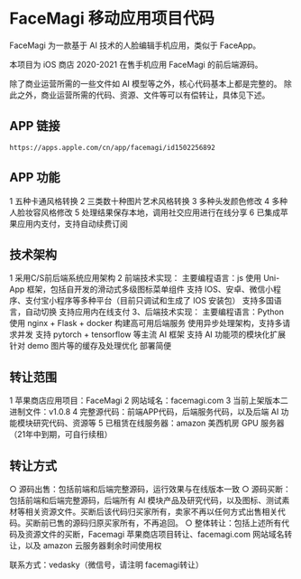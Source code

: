 # FaceMagi 移动应用项目代码

FaceMagi 为一款基于 AI 技术的人脸编辑手机应用，类似于 FaceApp。

本项目为 iOS 商店 2020-2021 在售手机应用 FaceMagi 的前后端源码。

除了商业运营所需的一些文件如 AI 模型等之外，核心代码基本上都是完整的。
除此之外，商业运营所需的代码、资源、文件等可以有偿转让，具体见下述。

## APP 链接

  `https://apps.apple.com/cn/app/facemagi/id1502256892`

## APP 功能

1 五种卡通风格转换
2 三类数十种图片艺术风格转换
3 多种头发颜色修改
4 多种人脸妆容风格修改
5 处理结果保存本地，调用社交应用进行在线分享
6 已集成苹果应用内支付，支持自动续费订阅

## 技术架构

1 采用C/S前后端系统应用架构
2 前端技术实现：
  主要编程语言：js
  使用 Uni-App 框架，包括自开发的滑动式多级图标菜单组件
  支持 IOS、安卓、微信小程序、支付宝小程序等多种平台（目前只调试和生成了 IOS 安装包）
  支持多国语言，自动切换
  支持应用内在线支付
3、后端技术实现：
  主要编程语言：Python
  使用 nginx + Flask + docker 构建高可用后端服务
  使用异步处理架构，支持多请求并发
  支持 pytorch + tensorflow 等主流 AI 框架
  支持 AI 功能项的模块化扩展
  针对 demo 图片等的缓存及处理优化
  部署简便

## 转让范围

1 苹果商店应用项目：FaceMagi
2 网站域名：facemagi.com
3 当前上架版本二进制文件：v1.0.8
4 完整源代码：前端APP代码，后端服务代码，以及后端 AI 功能模块研究代码、资源等
5 已租赁在线服务器：amazon 美西机房 GPU 服务器（21年中到期，可自行续租）

## 转让方式

○ 源码出售：包括前端和后端完整源码，运行效果与在线版本一致
○ 源码买断：包括前端和后端完整源码，后端所有 AI 模块产品及研究代码，以及图标、测试素材等相关资源文件。买断后该代码归买家所有，卖家不再以任何方式出售相关代码。买断前已售的源码归原买家所有，不再追回。
○ 整体转让：包括上述所有代码及资源文件的买断，Facemagi 苹果商店项目转让、facemagi.com 网站域名转让，以及 amazon 云服务器剩余时间使用权

联系方式：vedasky（微信号，请注明 facemagi转让）
